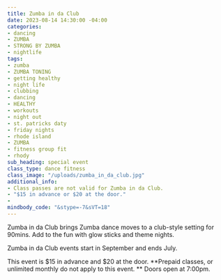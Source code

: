 ```yaml
---
title: Zumba in da Club
date: 2023-08-14 14:30:00 -04:00
categories:
- dancing
- ZUMBA
- STRONG BY ZUMBA
- nightlife
tags:
- zumba
- ZUMBA TONING
- getting healthy
- night life
- clubbing
- dancing
- HEALTHY
- workouts
- night out
- st. patricks daty
- friday nights
- rhode island
- ZUMBA
- fitness group fit
- rhody
sub_heading: special event
class_type: dance fitness
class_image: "/uploads/zumba_in_da_club.jpg"
additional_info:
- Class passes are not valid for Zumba in da Club.
- "$15 in advance or $20 at the door."
- 
mindbody_code: "&stype=-7&sVT=18"
---
```


Zumba in da Club brings Zumba dance moves to a club-style setting for 90mins. Add to the fun with glow sticks and theme nights.
 
Zumba in da Club events start in September and ends July. 

This event is $15 in advance and $20 at the door. **Prepaid classes, or unlimited monthly do not apply to this event.
**
Doors open at 7:00pm.
